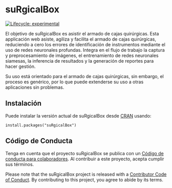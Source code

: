 
<!-- README.md is generated from README.Rmd. Please edit that file -->

# suRgicalBox

<!-- badges: start -->

[![Lifecycle:
experimental](https://img.shields.io/badge/lifecycle-experimental-orange.svg)](https://www.tidyverse.org/lifecycle/#experimental)
<!-- badges: end -->

El objetivo de suRgicalBox es asistir el armado de cajas quirúrgicas.
Esta applicación web asiste, agiliza y facilita el armado de cajas
quirúrgicas, reduciendo a cero los errores de identificación de
instrumentos mediante el uso de redes neuronales profundas. Integra en
el flujo de trabajo la captura y preprocesamiento de imágenes, el
entrenamiento de redes neuronales siamesas, la inferencia de resultados
y la generación de reportes para hacer gestión.

Su uso está orientado para el armado de cajas quirúrgicas, sin embargo,
el proceso es genérico, por lo que puede extenderse su uso a otras
aplicaciones sin problemas.

## Instalación

Puede instalar la versión actual de suRgicalBox desde
[CRAN](https://CRAN.R-project.org) usando:

    install.packages("suRgicalBox")

## Código de Conducta

Tenga en cuenta que el proyecto suRgicalBox se publica con un [Código de
conducta para
colaboradores](https://contributor-covenant.org/version/2/0/CODE_OF_CONDUCT.html).
Al contribuir a este proyecto, acepta cumplir sus términos.

Please note that the suRgicalBox project is released with a [Contributor
Code of
Conduct](https://contributor-covenant.org/version/2/0/CODE_OF_CONDUCT.html).
By contributing to this project, you agree to abide by its terms.
